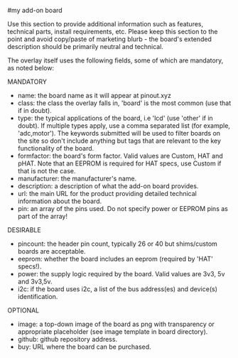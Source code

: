 <!--
---
name: My Add-on Board
class: board
type: other
formfactor: Custom
image: 'image.png'
manufacturer: Company
description: An add-on board for the Raspberry Pi
url: https://my-addon-board.com
github: https://github.com/my-addon-board-repo.com
buy: http://buy-my-addon-board.com
pincount: 40
eeprom: no
power: 3v3,5v
pin:
  '3':
    mode: i2c
  '5':
    mode: i2c
i2c:
  '0x00':
    name: device display name
    device: chip name
-->
#my add-on board

Use this section to provide additional information such as features, technical parts, install requirements, etc. Please keep this section to the point and avoid copy/paste of marketing blurb - the board's extended description should be primarily neutral and technical.

The overlay itself uses the following fields, some of which are mandatory, as noted below:

MANDATORY  
* name: the board name as it will appear at pinout.xyz  
* class: the class the overlay falls in, 'board' is the most common (use that if in doubt).  
* type: the typical applications of the board, i.e 'lcd' (use 'other' if in doubt). If multiple types apply, use a comma separated list (for example, 'adc,motor'). The keywords submitted will be used to filter boards on the site so don't include anything but tags that are relevant to the key functionality of the board.
* formfactor: the board's form factor. Valid values are Custom, HAT and pHAT. Note that an EEPROM is required for HAT specs, use Custom if that is not the case.
* manufacturer: the manufacturer's name.  
* description: a description of what the add-on board provides.  
* url: the main URL for the product providing detailed technical information about the board.  
* pin: an array of the pins used. Do not specify power or EEPROM pins as part of the array!  

DESIRABLE  
* pincount: the header pin count, typically 26 or 40 but shims/custom boards are acceptable.  
* eeprom: whether the board includes an eeprom (required by 'HAT' specs!).  
* power: the supply logic required by the board. Valid values are 3v3, 5v and 3v3,5v.  
* i2c: if the board uses i2c, a list of the bus address(es) and device(s) identification.  

OPTIONAL  
* image: a top-down image of the board as png with transparency or appropriate placeholder (see image template in board directory).  
* github: github repository address.  
* buy: URL where the board can be purchased.  
